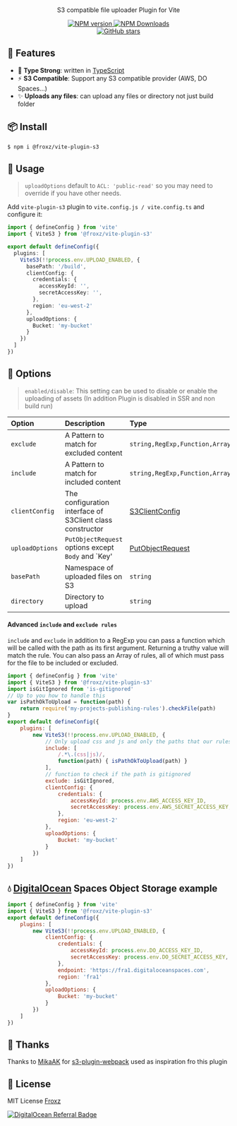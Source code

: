 <p align='center'>
<br>
S3 compatible file uploader Plugin for Vite
</p>

<p align='center'>
<a href='https://www.npmjs.com/package/@froxz/vite-plugin-s3' target="__blank">
<img src='https://img.shields.io/npm/v/@froxz/vite-plugin-s3?color=33A6B8&label=' alt="NPM version">
</a>
<a href="https://www.npmjs.com/package/@froxz/vite-plugin-s3" target="__blank">
    <img alt="NPM Downloads" src="https://img.shields.io/npm/dm/@froxz/vite-plugin-s3?color=476582&label=">
</a>
<br>
<a href="https://github.com/Froxz/vite-plugin-s3" target="__blank">
<img alt="GitHub stars" src="https://img.shields.io/github/stars/Froxz/vite-plugin-s3?style=social">
</a>
</p>

## 🚀 Features
- 🦾 **Type Strong**: written in [TypeScript](https://www.typescriptlang.org/)
- ⚡ **S3 Compatible**: Support any S3 compatible provider (AWS, DO Spaces...)
- ✨ **Uploads any files**: can upload any files or directory not just build folder

## 📦 Install

```bash
$ npm i @froxz/vite-plugin-s3
```
## 🦄 Usage

> `uploadOptions` default to `ACL: 'public-read'` so you may need to override if you have other needs.

Add `vite-plugin-s3` plugin to `vite.config.js / vite.config.ts` and configure it:

```ts
import { defineConfig } from 'vite'
import { ViteS3 } from '@froxz/vite-plugin-s3'

export default defineConfig({
  plugins: [
    ViteS3(!!process.env.UPLOAD_ENABLED, {
      basePath: '/build',
      clientConfig: {
        credentials: {
          accessKeyId: '',
          secretAccessKey: '',
        },
        region: 'eu-west-2'
      },
      uploadOptions: {
        Bucket: 'my-bucket'
      }
    })
  ]
})
```

## 👀 Options

> `enabled/disable`: This setting can be used to disable or enable the uploading of assets (In addition Plugin is disabled in SSR and non build run)

| Option          | Description                                                                                                   | Type                                                                                                                          | Default                                                                   |
|:----------------|:--------------------------------------------------------------------------------------------------------------|:------------------------------------------------------------------------------------------------------------------------------|:--------------------------------------------------------------------------|
| `exclude`       | A Pattern to match for excluded content                                                                       | `string,RegExp,Function,Array`                                                                        | `null`                                                                    |
| `include`       | A Pattern to match for included content                                                                       | `string,RegExp,Function,Array`                                                                        | `null`                                                                    |
| `clientConfig`  | The configuration interface of S3Client class constructor | [S3ClientConfig](https://docs.aws.amazon.com/AWSJavaScriptSDK/v3/latest/clients/client-s3/interfaces/s3clientconfig.html)     | `required`                                                                |
| `uploadOptions` | `PutObjectRequest` options except `Body` and `Key'                                                            | [PutObjectRequest](https://docs.aws.amazon.com/AWSJavaScriptSDK/v3/latest/clients/client-s3/interfaces/putobjectrequest.html) | `required`                                                                |
| `basePath`      | Namespace of uploaded files on S3                                                                             | `string`                                                                                                                      | `null`                                                                    |
| `directory`     | Directory to upload                                                                                           | `string`                                                                                                                      | [build.outDir](https://vitejs.dev/config/build-options.html#build-outdir) |

#### Advanced `include` and `exclude rules`

`include` and `exclude` in addition to a RegExp you can pass a function which will be called with the path as its first argument.  Returning a truthy value will match the rule.  You can also pass an Array of rules, all of which must pass for the file to be included or excluded.

```javascript
import { defineConfig } from 'vite'
import { ViteS3 } from '@froxz/vite-plugin-s3'
import isGitIgnored from 'is-gitignored'
// Up to you how to handle this
var isPathOkToUpload = function(path) {
    return require('my-projects-publishing-rules').checkFile(path)
}
export default defineConfig({
    plugins: [
        new ViteS3(!!process.env.UPLOAD_ENABLED, {
            // Only upload css and js and only the paths that our rules database allows
            include: [
                /.*\.(css|js)/,
                function(path) { isPathOkToUpload(path) }
            ],
            // function to check if the path is gitignored
            exclude: isGitIgnored,
            clientConfig: {
                credentials: {
                    accessKeyId: process.env.AWS_ACCESS_KEY_ID,
                    secretAccessKey: process.env.AWS_SECRET_ACCESS_KEY,
                },
                region: 'eu-west-2'
            },
            uploadOptions: {
                Bucket: 'my-bucket'
            }
        })
    ]
})
```

## 💧 [DigitalOcean](https://m.do.co/c/1b7cfb2128b0) Spaces Object Storage example


```javascript
import { defineConfig } from 'vite'
import { ViteS3 } from '@froxz/vite-plugin-s3'
export default defineConfig({
    plugins: [
        new ViteS3(!!process.env.UPLOAD_ENABLED, {
            clientConfig: {
                credentials: {
                    accessKeyId: process.env.DO_ACCESS_KEY_ID,
                    secretAccessKey: process.env.DO_SECRET_ACCESS_KEY,
                },
                endpoint: 'https://fra1.digitaloceanspaces.com',
                region: 'fra1'
            },
            uploadOptions: {
                Bucket: 'my-bucket'
            }
        })
    ]
})
```

## 🙏 Thanks

Thanks to [MikaAK](https://github.com/MikaAK) for [s3-plugin-webpack](https://github.com/MikaAK/s3-plugin-webpack) used as inspiration fro this plugin

## 📄 License

MIT License [Froxz](LICENSE)

[![DigitalOcean Referral Badge](https://web-platforms.sfo2.digitaloceanspaces.com/WWW/Badge%202.svg)](https://www.digitalocean.com/?refcode=1b7cfb2128b0&utm_campaign=Referral_Invite&utm_medium=Referral_Program&utm_source=badge)